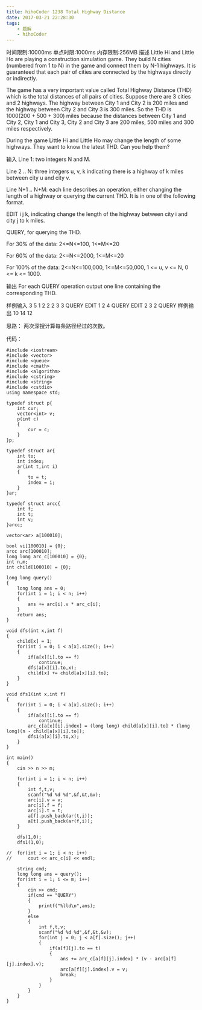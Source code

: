 ```yaml
---
title: hihoCoder 1238 Total Highway Distance
date: 2017-03-21 22:28:30
tags:
	- 题解
	- hihoCoder
---
```


时间限制:10000ms
单点时限:1000ms
内存限制:256MB
描述
Little Hi and Little Ho are playing a construction simulation game. They build N cities (numbered from 1 to N) in the game and connect them by N-1 highways. It is guaranteed that each pair of cities are connected by the highways directly or indirectly.

The game has a very important value called Total Highway Distance (THD) which is the total distances of all pairs of cities. Suppose there are 3 cities and 2 highways. The highway between City 1 and City 2 is 200 miles and the highway between City 2 and City 3 is 300 miles. So the THD is 1000(200 + 500 + 300) miles because the distances between City 1 and City 2, City 1 and City 3, City 2 and City 3 are 200 miles, 500 miles and 300 miles respectively.

During the game Little Hi and Little Ho may change the length of some highways. They want to know the latest THD. Can you help them?

<!-- more -->

输入
Line 1: two integers N and M.

Line 2 .. N: three integers u, v, k indicating there is a highway of k miles between city u and city v.

Line N+1 .. N+M: each line describes an operation, either changing the length of a highway or querying the current THD. It is in one of the following format.

EDIT i j k, indicating change the length of the highway between city i and city j to k miles.

QUERY, for querying the THD.

For 30% of the data: 2<=N<=100, 1<=M<=20

For 60% of the data: 2<=N<=2000, 1<=M<=20

For 100% of the data: 2<=N<=100,000, 1<=M<=50,000, 1 <= u, v <= N, 0 <= k <= 1000.

输出
For each QUERY operation output one line containing the corresponding THD.

样例输入
3 5
1 2 2
2 3 3
QUERY
EDIT 1 2 4
QUERY
EDIT 2 3 2
QUERY
样例输出
10
14
12

思路：
	两次深搜计算每条路径经过的次数。

代码：

	#include <iostream>
	#include <vector>
	#include <queue>
	#include <cmath>
	#include <algorithm>
	#include <cstring> 
	#include <string>
	#include <cstdio>
	using namespace std;

	typedef struct p{
		int cur;
		vector<int> v;
		p(int c)
		{
			cur = c;
		}
	}p;

	typedef struct ar{
		int to;
		int index;
		ar(int t,int i)
		{
			to = t;
			index = i;
		}
	}ar;

	typedef struct arcc{
		int f;
		int t;
		int v;
	}arcc;

	vector<ar> a[100010];

	bool vi[100010] = {0};
	arcc arc[100010];
	long long arc_c[100010] = {0};
	int n,m;
	int child[100010] = {0};

	long long query()
	{
		long long ans = 0;
		for(int i = 1; i < n; i++)
		{
			ans += arc[i].v * arc_c[i];
		}
		return ans;
	}

	void dfs(int x,int f)
	{
		child[x] = 1;
		for(int i = 0; i < a[x].size(); i++)
		{
			if(a[x][i].to == f)
				continue;
			dfs(a[x][i].to,x);
			child[x] += child[a[x][i].to];
		}
	}

	void dfs1(int x,int f)
	{
		for(int i = 0; i < a[x].size(); i++)
		{
			if(a[x][i].to == f)
				continue;
			arc_c[a[x][i].index] = (long long) child[a[x][i].to] * (long long)(n - child[a[x][i].to]); 
			dfs1(a[x][i].to,x);
		}
	}

	int main()
	{
		cin >> n >> m;
		
		for(int i = 1; i < n; i++)
		{
			int f,t,v;
			scanf("%d %d %d",&f,&t,&v);
			arc[i].v = v;
			arc[i].f = f;
			arc[i].t = t;
			a[f].push_back(ar(t,i));
			a[t].push_back(ar(f,i));
		}
		
		dfs(1,0);
		dfs1(1,0);
		
	//	for(int i = 1; i < n; i++)
	//		cout << arc_c[i] << endl;
		
		string cmd;
		long long ans = query();
		for(int i = 1; i <= m; i++)
		{
			cin >> cmd;
			if(cmd == "QUERY")
			{
				printf("%lld\n",ans);
			}
			else
			{
				int f,t,v;
				scanf("%d %d %d",&f,&t,&v);
				for(int j = 0; j < a[f].size(); j++)
				{
					if(a[f][j].to == t)
					{
						ans += arc_c[a[f][j].index] * (v - arc[a[f][j].index].v);
						arc[a[f][j].index].v = v;
						break;
					}
				}
			}
		}
	}